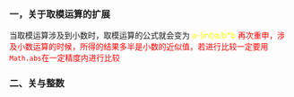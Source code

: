 ### 一，关于取模运算的扩展

当取模运算涉及到小数时，取模运算的公式就会变为 <font color='yellow'>a-(int)a/b*b</font>
<font color='red'>再次重申，涉及小数运算的时候，所得的结果多半是小数的近似值，若进行比较一定要用`Math.abs`在一定精度内进行比较</font>

### 二、关与整数
